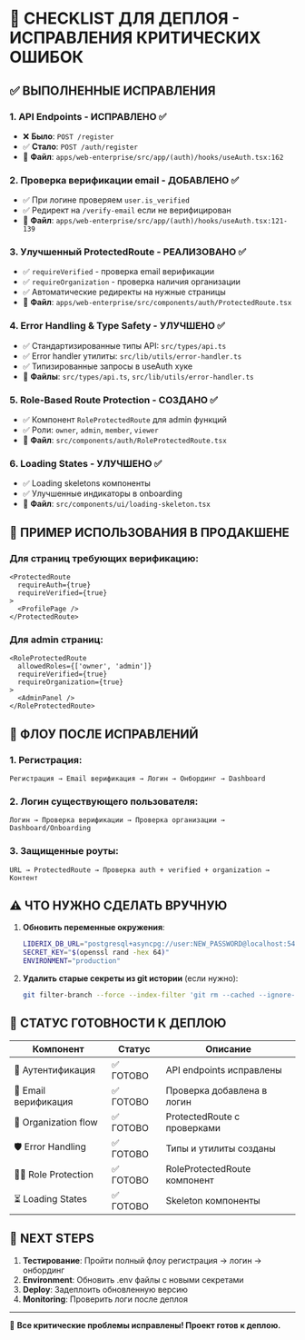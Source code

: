# 🚀 CHECKLIST ДЛЯ ДЕПЛОЯ - ИСПРАВЛЕНИЯ КРИТИЧЕСКИХ ОШИБОК

## ✅ ВЫПОЛНЕННЫЕ ИСПРАВЛЕНИЯ

### 1. **API Endpoints** - ИСПРАВЛЕНО ✅
- ❌ **Было**: `POST /register` 
- ✅ **Стало**: `POST /auth/register`
- 📁 **Файл**: `apps/web-enterprise/src/app/(auth)/hooks/useAuth.tsx:162`

### 2. **Проверка верификации email** - ДОБАВЛЕНО ✅
- ✅ При логине проверяем `user.is_verified`
- ✅ Редирект на `/verify-email` если не верифицирован
- 📁 **Файл**: `apps/web-enterprise/src/app/(auth)/hooks/useAuth.tsx:121-139`

### 3. **Улучшенный ProtectedRoute** - РЕАЛИЗОВАНО ✅
- ✅ `requireVerified` - проверка email верификации
- ✅ `requireOrganization` - проверка наличия организации  
- ✅ Автоматические редиректы на нужные страницы
- 📁 **Файл**: `apps/web-enterprise/src/components/auth/ProtectedRoute.tsx`

### 4. **Error Handling & Type Safety** - УЛУЧШЕНО ✅
- ✅ Стандартизированные типы API: `src/types/api.ts`
- ✅ Error handler утилиты: `src/lib/utils/error-handler.ts`
- ✅ Типизированные запросы в useAuth хуке
- 📁 **Файлы**: `src/types/api.ts`, `src/lib/utils/error-handler.ts`

### 5. **Role-Based Route Protection** - СОЗДАНО ✅
- ✅ Компонент `RoleProtectedRoute` для admin функций
- ✅ Роли: `owner`, `admin`, `member`, `viewer`
- 📁 **Файл**: `src/components/auth/RoleProtectedRoute.tsx`

### 6. **Loading States** - УЛУЧШЕНО ✅
- ✅ Loading skeletons компоненты
- ✅ Улучшенные индикаторы в onboarding
- 📁 **Файл**: `src/components/ui/loading-skeleton.tsx`

## 🔧 ПРИМЕР ИСПОЛЬЗОВАНИЯ В ПРОДАКШЕНЕ

### Для страниц требующих верификацию:
```tsx
<ProtectedRoute 
  requireAuth={true} 
  requireVerified={true}
>
  <ProfilePage />
</ProtectedRoute>
```

### Для admin страниц:
```tsx
<RoleProtectedRoute 
  allowedRoles={['owner', 'admin']}
  requireVerified={true}
  requireOrganization={true}
>
  <AdminPanel />
</RoleProtectedRoute>
```

## 🎯 ФЛОУ ПОСЛЕ ИСПРАВЛЕНИЙ

### 1. **Регистрация**:
```
Регистрация → Email верификация → Логин → Онбординг → Dashboard
```

### 2. **Логин существующего пользователя**:
```
Логин → Проверка верификации → Проверка организации → Dashboard/Onboarding
```

### 3. **Защищенные роуты**:
```
URL → ProtectedRoute → Проверка auth + verified + organization → Контент
```

## ⚠️ ЧТО НУЖНО СДЕЛАТЬ ВРУЧНУЮ

1. **Обновить переменные окружения**:
   ```bash
   LIDERIX_DB_URL="postgresql+asyncpg://user:NEW_PASSWORD@localhost:5432/db"
   SECRET_KEY="$(openssl rand -hex 64)"
   ENVIRONMENT="production"
   ```

2. **Удалить старые секреты из git истории** (если нужно):
   ```bash
   git filter-branch --force --index-filter 'git rm --cached --ignore-unmatch .env' --prune-empty --tag-name-filter cat -- --all
   ```

## 🚦 СТАТУС ГОТОВНОСТИ К ДЕПЛОЮ

| Компонент | Статус | Описание |
|-----------|--------|----------|
| 🔐 Аутентификация | ✅ ГОТОВО | API endpoints исправлены |
| 📧 Email верификация | ✅ ГОТОВО | Проверка добавлена в логин |
| 🏢 Organization flow | ✅ ГОТОВО | ProtectedRoute с проверками |
| 🛡️ Error Handling | ✅ ГОТОВО | Типы и утилиты созданы |
| 👮‍♂️ Role Protection | ✅ ГОТОВО | RoleProtectedRoute компонент |
| ⏳ Loading States | ✅ ГОТОВО | Skeleton компоненты |

## 📝 NEXT STEPS

1. **Тестирование**: Пройти полный флоу регистрация → логин → онбординг
2. **Environment**: Обновить .env файлы с новыми секретами  
3. **Deploy**: Задеплоить обновленную версию
4. **Monitoring**: Проверить логи после деплоя

---
🎉 **Все критические проблемы исправлены! Проект готов к деплою.**